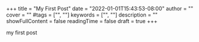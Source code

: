 +++
title = "My First Post"
date = "2022-01-01T15:43:53-08:00"
author = ""
cover = ""
#tags = ["", ""]
keywords = ["", ""]
description = ""
showFullContent = false
readingTime = false
draft = true
+++

my first post
